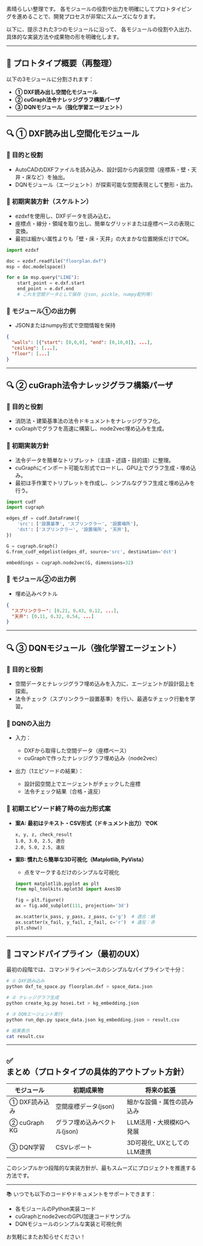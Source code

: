 素晴らしい整理です。
各モジュールの役割や出力を明確にしてプロトタイピングを進めることで、開発プロセスが非常にスムーズになります。

以下に、提示された3つのモジュールに沿って、
各モジュールの役割や入出力、具体的な実装方法や成果物の形を明確化します。

---

## 🚀 **プロトタイプ概要（再整理）**

以下の3モジュールに分割されます：

* **① DXF読み出し空間化モジュール**
* **② cuGraph法令ナレッジグラフ構築パーザ**
* **③ DQNモジュール（強化学習エージェント）**

---

## 🔍 **① DXF読み出し空間化モジュール**

### 🎯 **目的と役割**

* AutoCADのDXFファイルを読み込み、設計図から内装空間（座標系・壁・天井・床など）を抽出。
* DQNモジュール（エージェント）が探索可能な空間表現として整形・出力。

### 📌 **初期実装方針（スケルトン）**

* ezdxfを使用し、DXFデータを読み込む。
* 座標点・線分・領域を取り出し、簡単なグリッドまたは座標ベースの表現に変換。
* 最初は細かい属性よりも「壁・床・天井」の大まかな位置関係だけでOK。

```python
import ezdxf

doc = ezdxf.readfile("floorplan.dxf")
msp = doc.modelspace()

for e in msp.query("LINE"):
    start_point = e.dxf.start
    end_point = e.dxf.end
    # これを空間データとして保存（json, pickle, numpy配列等）
```

### 🎁 **モジュール①の出力例**

* JSONまたはnumpy形式で空間情報を保持

```json
{
  "walls": [{"start": [0,0,0], "end": [0,10,0]}, ...],
  "ceiling": [...],
  "floor": [...]
}
```

---

## 🔍 **② cuGraph法令ナレッジグラフ構築パーザ**

### 🎯 **目的と役割**

* 消防法・建築基準法の法令ドキュメントをナレッジグラフ化。
* cuGraphでグラフを高速に構築し、node2vec埋め込みを生成。

### 📌 **初期実装方針**

* 法令データを簡単なトリプレット（主語・述語・目的語）に整理。
* cuGraphにインポート可能な形式でロードし、GPU上でグラフ生成・埋め込み。
* 最初は手作業でトリプレットを作成し、シンプルなグラフ生成と埋め込みを行う。

```python
import cudf
import cugraph

edges_df = cudf.DataFrame({
    'src': ['設置基準', 'スプリンクラー', '設置場所'],
    'dst': ['スプリンクラー', '設置場所', '天井'],
})

G = cugraph.Graph()
G.from_cudf_edgelist(edges_df, source='src', destination='dst')

embeddings = cugraph.node2vec(G, dimensions=32)
```

### 🎁 **モジュール②の出力例**

* 埋め込みベクトル

```json
{
  "スプリンクラー": [0.21, 0.43, 0.12, ...],
  "天井": [0.11, 0.32, 0.54, ...]
}
```

---

## 🔍 **③ DQNモジュール（強化学習エージェント）**

### 🎯 **目的と役割**

* 空間データとナレッジグラフ埋め込みを入力に、エージェントが設計図上を探索。
* 法令チェック（スプリンクラー設置基準）を行い、最適なチェック行動を学習。

### 📌 **DQNの入出力**

* 入力：

  * DXFから取得した空間データ（座標ベース）
  * cuGraphで作ったナレッジグラフ埋め込み（node2vec）
* 出力（1エピソードの結果）：

  * 設計図空間上でエージェントがチェックした座標
  * 法令チェック結果（合格・違反）

### 📌 **初期エピソード終了時の出力形式案**

* **案A: 最初はテキスト・CSV形式（ドキュメント出力）でOK**

  ```csv
  x, y, z, check_result
  1.0, 3.0, 2.5, 適合
  2.0, 5.0, 2.5, 違反
  ```
* **案B: 慣れたら簡単な3D可視化（Matplotlib, PyVista）**

  * 点をマークするだけのシンプルな可視化

  ```python
  import matplotlib.pyplot as plt
  from mpl_toolkits.mplot3d import Axes3D

  fig = plt.figure()
  ax = fig.add_subplot(111, projection='3d')

  ax.scatter(x_pass, y_pass, z_pass, c='g')  # 適合：緑
  ax.scatter(x_fail, y_fail, z_fail, c='r')  # 違反：赤
  plt.show()
  ```

---

## 🚩 **コマンドパイプライン（最初のUX）**

最初の段階では、コマンドラインベースのシンプルなパイプラインで十分：

```bash
# ① DXF読み込み
python dxf_to_space.py floorplan.dxf > space_data.json

# ② ナレッジグラフ生成
python create_kg.py hosei.txt > kg_embedding.json

# ③ DQNエージェント実行
python run_dqn.py space_data.json kg_embedding.json > result.csv

# 結果表示
cat result.csv
```

---

## ✅ **まとめ（プロトタイプの具体的アウトプット方針）**

| モジュール        | 初期成果物             | 将来の拡張              |
| ------------ | ----------------- | ------------------ |
| ① DXF読み込み    | 空間座標データ(json)     | 細かな設備・属性の読み込み      |
| ② cuGraph KG | グラフ埋め込みベクトル(json) | LLM活用・大規模KGへ発展     |
| ③ DQN学習      | CSVレポート           | 3D可視化, UXとしてのLLM連携 |

このシンプルかつ段階的な実装方針が、最もスムーズにプロジェクトを推進する方法です。

---

📚
いつでも以下のコードやドキュメントをサポートできます：

* 各モジュールのPython実装コード
* cuGraphとnode2vecのGPU加速コードサンプル
* DQNモジュールのシンプルな実装と可視化例

お気軽にまたお知らせください！

